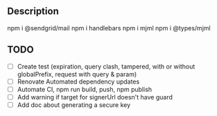 ## Description

npm i @sendgrid/mail
npm i handlebars
npm i mjml
npm i @types/mjml

## TODO
- [ ] Create test (expiration, query clash, tampered, with or without globalPrefix, request with query & param)
- [ ] Renovate Automated dependency updates
- [ ] Automate CI, npm run build, push, npm publish
- [ ] Add warning if target for signerUrl doesn't have guard
- [ ] Add doc about generating a secure key